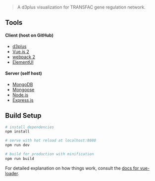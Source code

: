 
> A d3plus visualization for TRANSFAC gene regulation network.

## Tools
#### Client (host on GitHub)
* [d3plus](https://d3plus.org/)
* [Vue.js 2](https://cn.vuejs.org/)
* [webpack 2](https://webpack.github.io/)
* [ElementUI](http://element.eleme.io/#/)

#### Server (self host)
* [MongoDB](https://docs.mongodb.com/)
* [Mongoose](http://mongoosejs.com/)
* [Node.js](https://nodejs.org/en/)
* [Express.js](http://expressjs.com/zh-tw/)

## Build Setup

``` bash
# install dependencies
npm install

# serve with hot reload at localhost:8080
npm run dev

# build for production with minification
npm run build
```

For detailed explanation on how things work, consult the [docs for vue-loader](http://vuejs.github.io/vue-loader).
